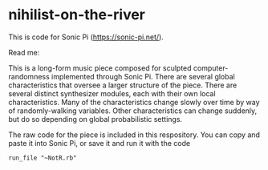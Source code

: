 # nihilist-on-the-river

This is code for Sonic Pi (https://sonic-pi.net/).

Read me:

This is a long-form music piece composed for sculpted computer-randomness implemented through Sonic Pi.
There are several global characteristics that oversee a larger structure of the piece.
There are several distinct synthesizer modules, each with their own local characteristics.
Many of the characteristics change slowly over time by way of randomly-walking variables.
Other characteristics can change suddenly, but do so depending on global probabilistic settings.

The raw code for the piece is included in this respository.  You can copy and paste it into Sonic Pi, or save it and run it with the code

```
run_file "~NotR.rb"
```
